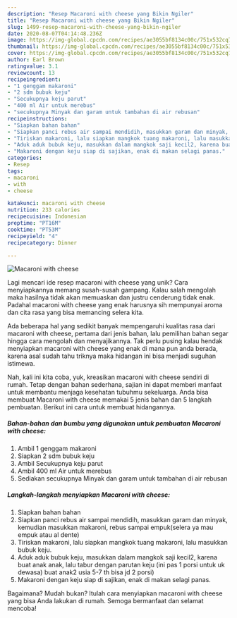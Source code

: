 ```yaml
---
description: "Resep Macaroni with cheese yang Bikin Ngiler"
title: "Resep Macaroni with cheese yang Bikin Ngiler"
slug: 1499-resep-macaroni-with-cheese-yang-bikin-ngiler
date: 2020-08-07T04:14:48.236Z
image: https://img-global.cpcdn.com/recipes/ae3055bf8134c00c/751x532cq70/macaroni-with-cheese-foto-resep-utama.jpg
thumbnail: https://img-global.cpcdn.com/recipes/ae3055bf8134c00c/751x532cq70/macaroni-with-cheese-foto-resep-utama.jpg
cover: https://img-global.cpcdn.com/recipes/ae3055bf8134c00c/751x532cq70/macaroni-with-cheese-foto-resep-utama.jpg
author: Earl Brown
ratingvalue: 3.1
reviewcount: 13
recipeingredient:
- "1 genggam makaroni"
- "2 sdm bubuk keju"
- "Secukupnya keju parut"
- "400 ml Air untuk merebus"
- "secukupnya Minyak dan garam untuk tambahan di air rebusan"
recipeinstructions:
- "Siapkan bahan bahan"
- "Siapkan panci rebus air sampai mendidih, masukkan garam dan minyak, kemudian masukkan makaroni, rebus sampai empuk(selera ya mau empuk atau al dente)"
- "Tiriskan makaroni, lalu siapkan mangkok tuang makaroni, lalu masukkan bubuk keju."
- "Aduk aduk bubuk keju, masukkan dalam mangkok saji kecil2, karena buat anak anak, lalu tabur dengan parutan keju (ini pas 1 porsi untuk uk dewasa) buat anak2 usia 5-7 th bisa jd 2 porsi)"
- "Makaroni dengan keju siap di sajikan, enak di makan selagi panas."
categories:
- Resep
tags:
- macaroni
- with
- cheese

katakunci: macaroni with cheese 
nutrition: 233 calories
recipecuisine: Indonesian
preptime: "PT16M"
cooktime: "PT53M"
recipeyield: "4"
recipecategory: Dinner

---
```



![Macaroni with cheese](https://img-global.cpcdn.com/recipes/ae3055bf8134c00c/751x532cq70/macaroni-with-cheese-foto-resep-utama.jpg)

Lagi mencari ide resep macaroni with cheese yang unik? Cara menyiapkannya memang susah-susah gampang. Kalau salah mengolah maka hasilnya tidak akan memuaskan dan justru cenderung tidak enak. Padahal macaroni with cheese yang enak harusnya sih mempunyai aroma dan cita rasa yang bisa memancing selera kita.



Ada beberapa hal yang sedikit banyak mempengaruhi kualitas rasa dari macaroni with cheese, pertama dari jenis bahan, lalu pemilihan bahan segar hingga cara mengolah dan menyajikannya. Tak perlu pusing kalau hendak menyiapkan macaroni with cheese yang enak di mana pun anda berada, karena asal sudah tahu triknya maka hidangan ini bisa menjadi suguhan istimewa.


Nah, kali ini kita coba, yuk, kreasikan macaroni with cheese sendiri di rumah. Tetap dengan bahan sederhana, sajian ini dapat memberi manfaat untuk membantu menjaga kesehatan tubuhmu sekeluarga. Anda bisa membuat Macaroni with cheese memakai 5 jenis bahan dan 5 langkah pembuatan. Berikut ini cara untuk membuat hidangannya.

<!--inarticleads1-->

##### Bahan-bahan dan bumbu yang digunakan untuk pembuatan Macaroni with cheese:

1. Ambil 1 genggam makaroni
1. Siapkan 2 sdm bubuk keju
1. Ambil Secukupnya keju parut
1. Ambil 400 ml Air untuk merebus
1. Sediakan secukupnya Minyak dan garam untuk tambahan di air rebusan




<!--inarticleads2-->

##### Langkah-langkah menyiapkan Macaroni with cheese:

1. Siapkan bahan bahan
1. Siapkan panci rebus air sampai mendidih, masukkan garam dan minyak, kemudian masukkan makaroni, rebus sampai empuk(selera ya mau empuk atau al dente)
1. Tiriskan makaroni, lalu siapkan mangkok tuang makaroni, lalu masukkan bubuk keju.
1. Aduk aduk bubuk keju, masukkan dalam mangkok saji kecil2, karena buat anak anak, lalu tabur dengan parutan keju (ini pas 1 porsi untuk uk dewasa) buat anak2 usia 5-7 th bisa jd 2 porsi)
1. Makaroni dengan keju siap di sajikan, enak di makan selagi panas.




Bagaimana? Mudah bukan? Itulah cara menyiapkan macaroni with cheese yang bisa Anda lakukan di rumah. Semoga bermanfaat dan selamat mencoba!
